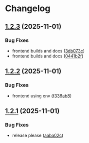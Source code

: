 # Changelog

## [1.2.3](https://github.com/kguardian-dev/kguardian/compare/frontend/v1.2.2...frontend/v1.2.3) (2025-11-01)


### Bug Fixes

* frontend builds and docs ([3db073c](https://github.com/kguardian-dev/kguardian/commit/3db073cc7ab39fb6a9f2fd8364c2e74e28a6bb5c))
* frontend builds and docs ([0441b2f](https://github.com/kguardian-dev/kguardian/commit/0441b2fcf76685c2f1ed319bf3f9845de0011d1b))

## [1.2.2](https://github.com/kguardian-dev/kguardian/compare/frontend/v1.2.1...frontend/v1.2.2) (2025-11-01)


### Bug Fixes

* frontend using env ([f336ab8](https://github.com/kguardian-dev/kguardian/commit/f336ab8feaf2fea8582f0c2bf1525a64d94fb5c2))

## [1.2.1](https://github.com/kguardian-dev/kguardian/compare/frontend/v1.2.0...frontend/v1.2.1) (2025-11-01)


### Bug Fixes

* release please ([aaba02c](https://github.com/kguardian-dev/kguardian/commit/aaba02c9b292cb9130a23e2c9a5841f3692b4c06))
